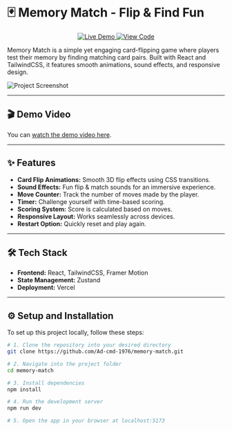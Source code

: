 # 🃏 Memory Match - Flip & Find Fun  

<p align="center">
  <a href="https://memory-match-six.vercel.app/" target="_blank">
    <img src="https://img.shields.io/badge/Live%20Demo-3393FF?style=for-the-badge&logo=vercel&logoColor=white" alt="Live Demo" />
  </a>
  <a href="https://github.com/Ad-cmd-1976/Memory-Match.git" target="_blank">
    <img src="https://img.shields.io/badge/View%20Code-181717?style=for-the-badge&logo=github&logoColor=white" alt="View Code" />
  </a>
</p>  

Memory Match is a simple yet engaging card-flipping game where players test their memory by finding matching card pairs. Built with React and TailwindCSS, it features smooth animations, sound effects, and responsive design.  

![Project Screenshot](https://github.com/user-attachments/assets/1a62e5c9-d9fb-4e2d-a147-efe13eddcbc2)  

---

## 🎬 Demo Video

You can [watch the demo video here](demo/Demo-Memory-Match.mp4).

---

## ✨ Features  

- **Card Flip Animations:** Smooth 3D flip effects using CSS transitions.  
- **Sound Effects:** Fun flip & match sounds for an immersive experience.  
- **Move Counter:** Track the number of moves made by the player.  
- **Timer:** Challenge yourself with time-based scoring.  
- **Scoring System:** Score is calculated based on moves.  
- **Responsive Layout:** Works seamlessly across devices.  
- **Restart Option:** Quickly reset and play again.  

---

## 🛠️ Tech Stack  

- **Frontend:** React, TailwindCSS, Framer Motion  
- **State Management:** Zustand  
- **Deployment:** Vercel  

---

## ⚙️ Setup and Installation  

To set up this project locally, follow these steps:  

```sh
# 1. Clone the repository into your desired directory
git clone https://github.com/Ad-cmd-1976/memory-match.git

# 2. Navigate into the project folder
cd memory-match

# 3. Install dependencies
npm install

# 4. Run the development server
npm run dev

# 5. Open the app in your browser at localhost:5173
